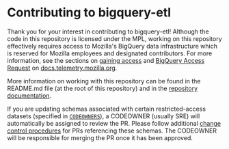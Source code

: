 # Contributing to bigquery-etl

Thank you for your interest in contributing to bigquery-etl! Although the code in this repository is licensed under the MPL, working on this repository effectively requires access to Mozilla's BigQuery data infrastructure which is reserved for Mozilla employees and designated contributors. For more information, see the sections on [gaining access] and [BigQuery Access Request] on [docs.telemetry.mozilla.org].

More information on working with this repository can be found in the README.md file (at the root of this repository) and in the [repository documentation].

If you are updating schemas associated with certain restricted-access datasets (specified in [`CODEOWNERS`](/CODEOWNERS)), a CODEOWNER (usually SRE) will automatically be assigned to review the PR. Please follow additional [change control procedures] for PRs referencing these schemas. The CODEOWNER will be responsible for merging the PR once it has been approved.

[gaining access]: https://docs.telemetry.mozilla.org/concepts/gaining_access.html
[BigQuery Access Request]: https://docs.telemetry.mozilla.org/cookbooks/bigquery/access.html#bigquery-access-request
[docs.telemetry.mozilla.org]: https://docs.telemetry.mozilla.org
[repository documentation]: https://mozilla.github.io/bigquery-etl/
[change control procedures]: https://docs.google.com/document/d/1TTJi4ht7NuzX6BPG_KTr6omaZg70cEpxe9xlpfnHj9k/edit#heading=h.ttegrcfy18ck